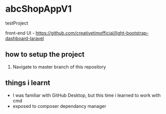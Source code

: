 # abcShopAppV1
testProject

front-end UI - https://github.com/creativetimofficial/light-bootstrap-dashboard-laravel

## how to setup the project
01) Navigate to master branch of this repository

## things i learnt
- I was familiar with GitHub Desktop, but this time i learned to work with cmd
- exposed to composer dependancy manager
